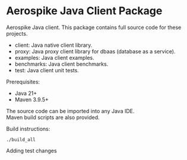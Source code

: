 Aerospike Java Client Package
=============================

Aerospike Java client.  This package contains full source code for these projects.

* client:      Java native client library.
* proxy:       Java proxy client library for dbaas (database as a service).
* examples:    Java client examples.
* benchmarks:  Java client benchmarks.
* test:        Java client unit tests.

Prerequisites:

* Java 21+
* Maven 3.9.5+

The source code can be imported into any Java IDE.  
Maven build scripts are also provided.

Build instructions:

    ./build_all

Adding test changes
